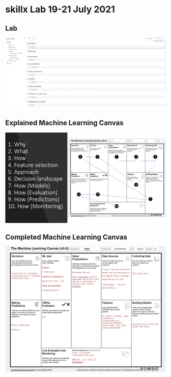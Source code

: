 # skillx Lab 19-21 July 2021


## Lab 
![Alt text](images/Skillxafricalabs.PNG?raw=true "ToC")

## Explained Machine Learning Canvas

![Alt text](images/mlc_explained.PNG?raw=true "MLC Explained")

## Completed Machine Learning Canvas

![Alt text](images/completed_mlc.PNG?raw=true "MLC Completed")


